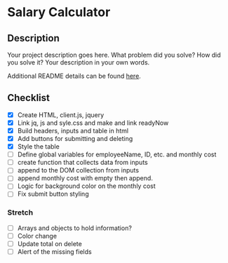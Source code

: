 # Salary Calculator

## Description

Your project description goes here. What problem did you solve? How did you solve it? Your description in your own words.

Additional README details can be found [here](https://github.com/PrimeAcademy/readme-template/blob/master/README.md).

## Checklist

- [x] Create HTML, client.js, jquery
- [x] Link jq, js and syle.css and make and link readyNow
- [x] Build headers, inputs and table in html
- [x] Add buttons for submitting and deleting
- [x] Style the table
- [ ] Define global variables for employeeName, ID, etc. and monthly cost
- [ ] create function that collects data from inputs
- [ ] append to the DOM collection from inputs
- [ ] append monthly cost with empty then append.
- [ ] Logic for background color on the monthly cost
- [ ] Fix submit button styling

### Stretch

- [ ] Arrays and objects to hold information?
- [ ] Color change
- [ ] Update total on delete
- [ ] Alert of the missing fields